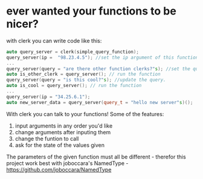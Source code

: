 # ever wanted your functions to be nicer?
with clerk you can write code like this:
```C++
auto query_server = clerk(simple_query_function);
query_server(ip =  "98.23.4.5"); //set the ip argument of this function
...
query_server(query = "are there other function clerks?"s); //set the query argument of this function
auto is_other_clerk = query_server(); // run the function
query_server(query = "is this cool?"s); //update the query.
auto is_cool = query_server(); // run the function
...
query_server(ip = "34.25.6.1");
auto new_server_data = query_server(query_t = "hello new server"s)();
```

With clerk you can talk to your functions!
Some of the features:
1. input arguments in any order you'd like
2. change arguments after inputing them
3. change the funtion to call
4. ask for the state of the values given

The parameters of the given function must all be different - therefor this project work best with joboccara's NamedType - https://github.com/joboccara/NamedType
